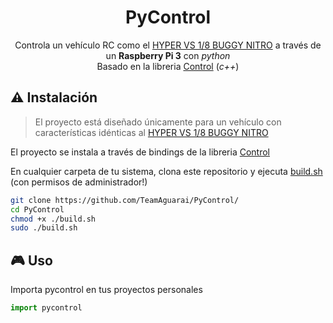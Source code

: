 <div align="center">
<h1>PyControl</h1>

Controla un vehículo RC como el <a href="https://www.amazon.com/Hobao-HB-VS-C30BU-Hyper-Buggy-Engine/dp/B00MY3ROS2">HYPER VS 1/8 BUGGY NITRO</a> a través de un **Raspberry Pi 3** con *python* 
<br>Basado en la libreria <a href="https://github.com/TeamAguarai/Control">Control</a> (*c++*)

</div>

## ⚠️ Instalación
> El proyecto está diseñado únicamente para un vehículo con características idénticas al [HYPER VS 1/8 BUGGY NITRO](https://www.amazon.com/Hobao-HB-VS-C30BU-Hyper-Buggy-Engine/dp/B00MY3ROS2)

El proyecto se instala a través de bindings de la libreria <a href="https://github.com/TeamAguarai/Control">Control</a>

En cualquier carpeta de tu sistema, clona este repositorio y ejecuta <a href="https://github.com/TeamAguarai/PyControl/blob/main/build.sh">build.sh</a> (con permisos de administrador!)

```bash
git clone https://github.com/TeamAguarai/PyControl/
cd PyControl
chmod +x ./build.sh
sudo ./build.sh
```

## 🎮 Uso
Importa pycontrol en tus proyectos personales
```python
import pycontrol
```